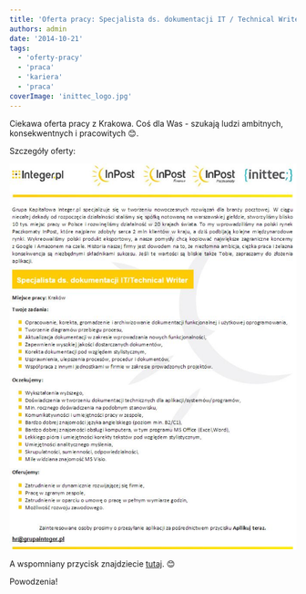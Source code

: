```yaml
---
title: 'Oferta pracy: Specjalista ds. dokumentacji IT / Technical Writer'
authors: admin
date: '2014-10-21'
tags:
  - 'oferty-pracy'
  - 'praca'
  - 'kariera'
  - 'praca'
coverImage: 'inittec_logo.jpg'
---
```


Ciekawa oferta pracy z Krakowa. Coś dla Was - szukają ludzi ambitnych,
konsekwentnych i pracowitych 😊.

<!--truncate-->

Szczegóły oferty:

![Inittec_oferta](images/Inittec_oferta.jpg)

A wspomniany przycisk
znajdziecie [tutaj](http://www.pracuj.pl/praca/specjalista-ds-dokumentacji-it-krakow,oferta,3596902).
😊

Powodzenia!
